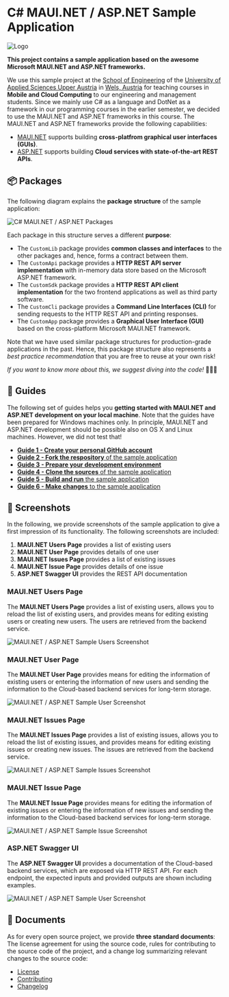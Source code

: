 # C# MAUI.NET / ASP.NET Sample Application

![Logo](./Images/MAUI_ASPNET_Sample_Social_Preview_Image.png)

**This project contains a sample application based on the awesome Microsoft MAUI.NET and ASP.NET frameworks.**

We use this sample project at the [School of Engineering](https://www.fh-ooe.at/campus-wels/) of the [University of Applied Sciences Upper Austria](https://www.fh-ooe.at/) in [Wels, Austria](https://www.wels.at/) for teaching courses in **Mobile and Cloud Computing** to our engineering and management students. Since we mainly use C# as a language and DotNet as a framework in our programming courses in the earlier semester, we decided to use the  MAUI.NET and ASP.NET frameworks in this course. The MAUI.NET and ASP.NET frameworks provide the following capabilities:

- [MAUI.NET](https://dotnet.microsoft.com/en-us/apps/maui) supports building **cross-platfrom graphical user interfaces (GUIs)**.
- [ASP.NET](https://dotnet.microsoft.com/en-us/apps/aspnet) supports building **Cloud services with state-of-the-art REST APIs**.

## 📦 Packages

The following diagram explains the **package structure** of the sample application:

![C# MAUI.NET / ASP.NET Packages](./Models/Package/Full.svg)

Each package in this structure serves a different **purpose**:

- The `CustomLib` package provides **common classes and interfaces** to the other packages and, hence, forms a contract between them.
- The `CustomApi` package provides a **HTTP REST API server implementation** with in-memory data store based on the Microsoft ASP.NET framework.
- The `CustomSdk` package provides a **HTTP REST API client implementation** for the two frontend applications as well as third party software.
- The `CustomCli` package provides a **Command Line Interfaces (CLI)** for sending requests to the HTTP REST API and printing responses.
- The `CustomApp` package provides a **Graphical User Interface (GUI)** based on the cross-platform Microsoft MAUI.NET framework.

Note that we have used similar package structures for production-grade applications in the past. Hence, this package structure also represents a *best practice recommendation* that you are free to reuse at your own risk!

*If you want to know more about this, we suggest diving into the code!* 👩‍💻😉


## 📝 Guides

The following set of guides helps you **getting started with MAUI.NET and ASP.NET development on your local machine**. Note that the guides have been prepared for Windows machines only. In principle, MAUI.NET and ASP.NET development should be possible also on OS X and Linux machines. However, we did not test that!

- [**Guide 1 - Create your personal GitHub account**](./Guides/0_Register/README.md)
- [**Guide 2 - Fork the respository** of the sample application](./Guides/1_Fork/README.md)
- [**Guide 3 - Prepare your development environment**](./Guides/2_Prepare/README.md)
- [**Guide 4 - Clone the sources** of the sample application](./Guides/3_Clone/README.md)
- [**Guide 5 - Build and run** the sample application](./Guides/4_Run/README.md)
- [**Guide 6 - Make changes** to the sample application](./Guides/5_Change/README.md)

## 📸 Screenshots

In the following, we provide screenshots of the sample application to give a first impression of its functionality. The following screenshots are included:

1. **MAUI.NET Users Page** provides a list of existing users
2. **MAUI.NET User Page** provides details of one user
3. **MAUI.NET Issues Page** provides a list of existing issues
4. **MAUI.NET Issue Page** provides details of one issue
5. **ASP.NET Swagger UI** provides the REST API documentation

### MAUI.NET Users Page

The **MAUI.NET Users Page** provides a list of existing users, allows you to reload the list of existing users, and provides means for editing existing users or creating new users. The users are retrieved from the backend service.

![MAUI.NET / ASP.NET Sample Users Screenshot](./Screenshots/CustomApp-Users.png)

### MAUI.NET User Page

The **MAUI.NET User Page** provides means for editing the information of existing users or entering the information of new users and sending the information to the Cloud-based backend services for long-term storage.

![MAUI.NET / ASP.NET Sample User Screenshot](./Screenshots/CustomApp-User.png)

### MAUI.NET Issues Page

The **MAUI.NET Issues Page** provides a list of existing issues, allows you to reload the list of existing issues, and provides means for editing existing issues or creating new issues. The issues are retrieved from the backend service.

![MAUI.NET / ASP.NET Sample Issues Screenshot](./Screenshots/CustomApp-Issues.png)

### MAUI.NET Issue Page

The **MAUI.NET Issue Page** provides means for editing the information of existing issues or entering the information of new issues and sending the information to the Cloud-based backend services for long-term storage.

![MAUI.NET / ASP.NET Sample Issue Screenshot](./Screenshots/CustomApp-Issue.png)

### ASP.NET Swagger UI

The **ASP.NET Swagger UI** provides a documentation of the Cloud-based backend services, which are exposed via HTTP REST API. For each endpoint, the expected inputs and provided outputs are shown including examples.

![MAUI.NET / ASP.NET Sample User Screenshot](./Screenshots/CustomApi.png)

## 📜 Documents

As for every open source project, we provide **three standard documents**: The license agreement for using the source code, rules for contributing to the source code of the project, and a change log summarizing relevant changes to the source code:

- [License](./LICENSE.md)
- [Contributing](./CONTRIBUTING.md)
- [Changelog](./CHANGELOG.md)